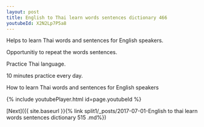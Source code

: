 ```yaml
---
layout: post
title: English to Thai learn words sentences dictionary 466 
youtubeId: X2N2Lp7P5a8
---
```

 
 
Helps to learn Thai words and sentences for English speakers.

Opportunitiy to repeat the words sentences. 

Practice Thai language. 
 
10 minutes practice every day. 
 
How to learn Thai words and sentences for English speakers 
 
{% include youtubePlayer.html id=page.youtubeId %}
 
 
[Next]({{ site.baseurl }}{% link  split1/_posts/2017-07-01-English to thai learn words sentences dictionary 515 .md%})
 
